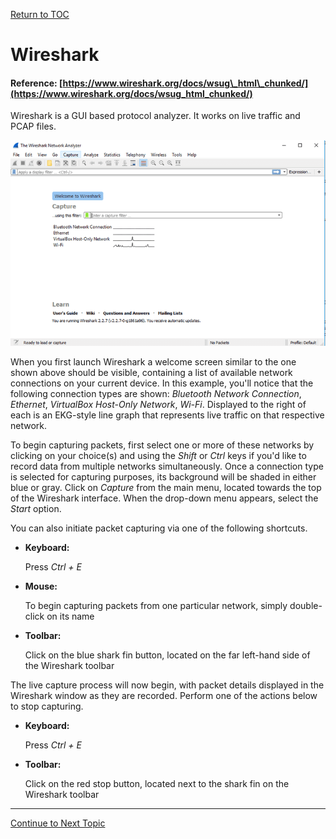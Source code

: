 <a href="https://github.com/CyberTrainingUSAF/08-Network-Programming/blob/master/00-Table-of-Contents.md" rel="Return to TOC"> Return to TOC </a>

# Wireshark

#### Reference:  [https://www.wireshark.org/docs/wsug\_html\_chunked/](https://www.wireshark.org/docs/wsug_html_chunked/)

Wireshark is a GUI based protocol analyzer. It works on live traffic and PCAP files.

![](../../.gitbook/assets/wireshark-home-59512deb3df78cae8135d3cd.png)

When you first launch Wireshark a welcome screen similar to the one shown above should be visible, containing a list of available network connections on your current device. In this example, you'll notice that the following connection types are shown: _Bluetooth Network Connection_, _Ethernet_, _VirtualBox Host-Only Network_, _Wi-Fi_. Displayed to the right of each is an EKG-style line graph that represents live traffic on that respective network.

To begin capturing packets, first select one or more of these networks by clicking on your choice\(s\) and using the _Shift_ or _Ctrl_ keys if you'd like to record data from multiple networks simultaneously. Once a connection type is selected for capturing purposes, its background will be shaded in either blue or gray. Click on _Capture_ from the main menu, located towards the top of the Wireshark interface. When the drop-down menu appears, select the _Start_ option.

You can also initiate packet capturing via one of the following shortcuts.

* **Keyboard:**

   Press _Ctrl + E_

* **Mouse:**

   To begin capturing packets from one particular network, simply double-click on its name

* **Toolbar:**

   Click on the blue shark fin button, located on the far left-hand side of the Wireshark toolbar

The live capture process will now begin, with packet details displayed in the Wireshark window as they are recorded. Perform one of the actions below to stop capturing.

* **Keyboard:**

   Press _Ctrl + E_

* **Toolbar:**

   Click on the red stop button, located next to the shark fin on the Wireshark toolbar

---
<a href="https://github.com/CyberTrainingUSAF/08-Network-Programming/blob/master/02-intro-to-networking/wireshark/wireshark-installation-and-setup..md" > Continue to Next Topic </a>
